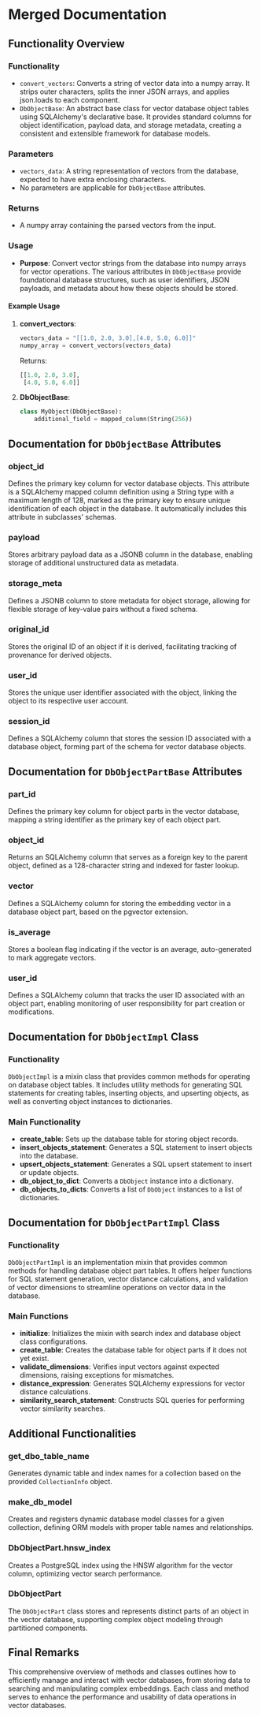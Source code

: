 # Merged Documentation

## Functionality Overview

### Functionality
- `convert_vectors`: Converts a string of vector data into a numpy array. It strips outer characters, splits the inner JSON arrays, and applies json.loads to each component.
- `DbObjectBase`: An abstract base class for vector database object tables using SQLAlchemy's declarative base. It provides standard columns for object identification, payload data, and storage metadata, creating a consistent and extensible framework for database models.

### Parameters
- `vectors_data`: A string representation of vectors from the database, expected to have extra enclosing characters.
- No parameters are applicable for `DbObjectBase` attributes.

### Returns
- A numpy array containing the parsed vectors from the input.

### Usage
- **Purpose**: Convert vector strings from the database into numpy arrays for vector operations. The various attributes in `DbObjectBase` provide foundational database structures, such as user identifiers, JSON payloads, and metadata about how these objects should be stored.

#### Example Usage
1. **convert_vectors**:
   ```python
   vectors_data = "[[1.0, 2.0, 3.0],[4.0, 5.0, 6.0]]"
   numpy_array = convert_vectors(vectors_data)
   ```
   Returns:
   ```python
   [[1.0, 2.0, 3.0],
    [4.0, 5.0, 6.0]]
   ```

2. **DbObjectBase**:
   ```python
   class MyObject(DbObjectBase):
       additional_field = mapped_column(String(256))
   ```

## Documentation for `DbObjectBase` Attributes

### object_id
Defines the primary key column for vector database objects. This attribute is a SQLAlchemy mapped column definition using a String type with a maximum length of 128, marked as the primary key to ensure unique identification of each object in the database. It automatically includes this attribute in subclasses' schemas.

### payload
Stores arbitrary payload data as a JSONB column in the database, enabling storage of additional unstructured data as metadata. 

### storage_meta
Defines a JSONB column to store metadata for object storage, allowing for flexible storage of key-value pairs without a fixed schema.

### original_id
Stores the original ID of an object if it is derived, facilitating tracking of provenance for derived objects.

### user_id
Stores the unique user identifier associated with the object, linking the object to its respective user account.

### session_id
Defines a SQLAlchemy column that stores the session ID associated with a database object, forming part of the schema for vector database objects.

## Documentation for `DbObjectPartBase` Attributes

### part_id
Defines the primary key column for object parts in the vector database, mapping a string identifier as the primary key of each object part.

### object_id
Returns an SQLAlchemy column that serves as a foreign key to the parent object, defined as a 128-character string and indexed for faster lookup.

### vector
Defines a SQLAlchemy column for storing the embedding vector in a database object part, based on the pgvector extension.

### is_average
Stores a boolean flag indicating if the vector is an average, auto-generated to mark aggregate vectors.

### user_id
Defines a SQLAlchemy column that tracks the user ID associated with an object part, enabling monitoring of user responsibility for part creation or modifications.

## Documentation for `DbObjectImpl` Class

### Functionality
`DbObjectImpl` is a mixin class that provides common methods for operating on database object tables. It includes utility methods for generating SQL statements for creating tables, inserting objects, and upserting objects, as well as converting object instances to dictionaries.

### Main Functionality
- **create_table**: Sets up the database table for storing object records.
- **insert_objects_statement**: Generates a SQL statement to insert objects into the database.
- **upsert_objects_statement**: Generates a SQL upsert statement to insert or update objects.
- **db_object_to_dict**: Converts a `DbObject` instance into a dictionary.
- **db_objects_to_dicts**: Converts a list of `DbObject` instances to a list of dictionaries.

## Documentation for `DbObjectPartImpl` Class

### Functionality
`DbObjectPartImpl` is an implementation mixin that provides common methods for handling database object part tables. It offers helper functions for SQL statement generation, vector distance calculations, and validation of vector dimensions to streamline operations on vector data in the database.

### Main Functions
- **initialize**: Initializes the mixin with search index and database object class configurations.
- **create_table**: Creates the database table for object parts if it does not yet exist.
- **validate_dimensions**: Verifies input vectors against expected dimensions, raising exceptions for mismatches.
- **distance_expression**: Generates SQLAlchemy expressions for vector distance calculations.
- **similarity_search_statement**: Constructs SQL queries for performing vector similarity searches.

## Additional Functionalities

### get_dbo_table_name
Generates dynamic table and index names for a collection based on the provided `CollectionInfo` object.

### make_db_model
Creates and registers dynamic database model classes for a given collection, defining ORM models with proper table names and relationships.

### DbObjectPart.hnsw_index
Creates a PostgreSQL index using the HNSW algorithm for the vector column, optimizing vector search performance.

### DbObjectPart
The `DbObjectPart` class stores and represents distinct parts of an object in the vector database, supporting complex object modeling through partitioned components.

## Final Remarks
This comprehensive overview of methods and classes outlines how to efficiently manage and interact with vector databases, from storing data to searching and manipulating complex embeddings. Each class and method serves to enhance the performance and usability of data operations in vector databases.